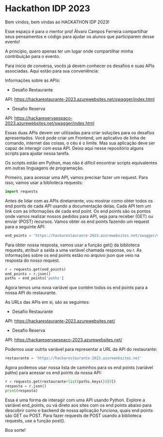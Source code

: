 # Hackathon IDP 2023

Bem vindos, bem vindas ao HACKATHON IDP 2023!

Esse espaço é para o mentor prof Álvaro Campos Ferreira compartilhar seus pensamentos e código para ajudar os alunos que participarem desse evento! 

A princípio, quero apenas ter um lugar onde compartilhar minha contribuição para o evento.

Para início de conversa, vocês já devem conhecer os desafios e suas APIs associadas. Aqui estão para sua conveniência:

Informações sobre as APIs:

 - Desafio Restaurante

API: https://hackarestaurante-2023.azurewebsites.net/swagger/index.html 

 - Desafio Reserva

API: https://hackareservaespaco-2023.azurewebsites.net/swagger/index.html

Essas duas APIs devem ser utilizadas para criar soluções para os desafios apresentados. Você pode criar um Frontend, um aplicativo de linha de comando, internet das coisas, o céu é o limite. Mas sua aplicação deve ser capaz de interagir com essa API. Deixo aqui nesse repositório alguns scripts para ajudar nessa tarefa. 

Os scripts estão em Python, mas não é difícil encontrar scripts equivalentes em outras linguagens de programação.

Primeiro, para acessar uma API, vamos precisar fazer um request. Para isso, vamos usar a biblioteca requests:

```python
import requests
```

Antes de lidar com as APIs diretamente, vou mostrar como obter todos os end points de cada API usando a documentação delas. Cada API tem um link com as informações de cada end point. Os end points são os pontos onde vamos realizar nossos pedidos para API, seja para receber (GET) ou enviar (POST) recursos. Vamos obter os end points fazendo um request para a seguinte API:

```python
end_points = 'https://hackarestaurante-2023.azurewebsites.net/swagger/v1/swagger.json'
```

Para obter nossa resposta, vamos usar a função get() da biblioteca requests, atribuir a saída a uma variável chamada response, ou r. As informações sobre os end points estão no arquivo json que veio na resposta do nosso request.

```python
r = requests.get(end_points)
end_points = r.json()
paths = end_points['paths']
```

Agora temos uma nova variável que contém todos os end points para a nossa API do restaurante. 

As URLs das APIs em si, são as seguintes:

 - Desafio Restaurante

API: https://hackarestaurante-2023.azurewebsites.net/

 - Desafio Reserva

API: https://hackareservaespaco-2023.azurewebsites.net/

Podemos usar outrta variável para representar a URL da API do restaurante:

```python
restaurante = 'https://hackarestaurante-2023.azurewebsites.net'
```

Agora podemos usar nossa lista de caminhos para os end points (variável paths) para acessar os end points da nossa API:

```python
r = requests.get(restaurante+list(paths.keys())[0])
resposta = r.json()
print(resposta)
```

Essa é uma forma de interagir com uma API usando Python. Explore a variável end_points, ou vá direto aos sites com os end points abaixo para descobrir como o backend de nossa aplicação funciona, quais end points são GET ou POST. Para fazer requests de POST usando a biblioteca requests, use a função post(). 

Boa sorte!
